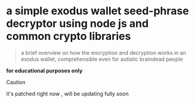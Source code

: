 # a simple exodus wallet seed-phrase decryptor using node js and common crypto libraries 

> a brief overview on how the encryption and decryption works in an exodus wallet, comprehensible even for autistic braindead people


**for educational purposes only**

> [!CAUTION]
> it's patched right now , will be updating fully soon
